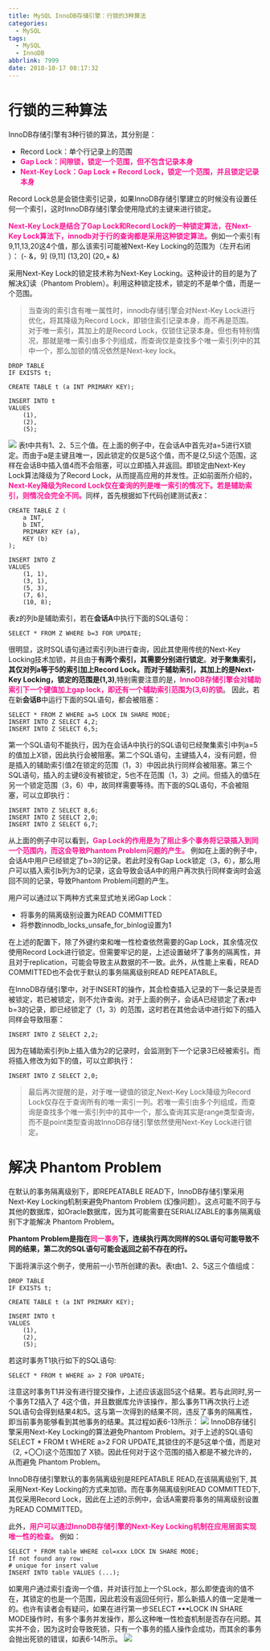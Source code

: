```yaml
---
title: MySQL InnoDB存储引擎：行锁的3种算法
categories:
  - MySQL
tags:
  - MySQL
  - InnoDB
abbrlink: 7999
date: 2018-10-17 08:17:32
---
```

# 行锁的三种算法
InnoDB存储引擎有3种行锁的算法，其分别是：
* Record Lock：单个行记录上的范围
* <font color=DeepPink>**Gap Lock：间隙锁，锁定一个范围，但不包含记录本身**</font>
* <font color=DeepPink>**Next-Key Lock：Gap Lock + Record Lock，锁定一个范围，并且锁定记录本身**</font>

Record Lock总是会锁住索引记录，如果InnoDB存储引擎建立的时候没有设置任何一个索引，这时InnoDB存储引擎会使用隐式的主键来进行锁定。

<font color=DeepPink>**Next-Key Lock是结合了Gap Lock和Record Lock的一种锁定算法，在Next-Key Lock算法下，innodb对于行的查询都是采用这种锁定算法。**</font>例如一个索引有9,11,13,20这4个值，那么该索引可能被Next-Key Locking的范围为（左开右闭 ）：
(- &，9]
(9,11]
(13,20]
(20,+ &)

采用Next-Key Lock的锁定技术称为Next-Key Locking。这种设计的目的是为了解决幻读（Phantom Problem）。利用这种锁定技术，锁定的不是单个值，而是一个范围。

>当查询的索引含有唯一属性时，innodb存储引擎会对Next-Key Lock进行优化，将其降级为Record Lock，即锁住索引记录本身，而不再是范围。
对于唯一索引，其加上的是Record Lock，仅锁住记录本身。但也有特别情况，那就是唯一索引由多个列组成，而查询仅是查找多个唯一索引列中的其中一个，那么加锁的情况依然是Next-key lock。

```
DROP TABLE
IF EXISTS t;

CREATE TABLE t (a INT PRIMARY KEY);

INSERT INTO t
VALUES
	(1),
	(2),
	(5);
```
![](/images/mysql-innodb-row-lock-algorithm/唯一索引的锁定示例.png)
表t中共有1、2、5三个值。在上面的例子中，在会话A中首先对a=5进行X锁定。而由于a是主键且唯一，因此锁定的仅是5这个值，而不是(2,5)这个范围，这样在会话B中插入值4而不会阻塞，可以立即插入并返回。即锁定由Next-Key Lock算法降级为了Record Lock，从而提高应用的并发性。正如前面所介绍的，<font color=DeepPink>**Next-Key降级为Record Lock仅在查询的列是唯一索引的情况下。若是辅助索引，则情况会完全不同。**</font>同样，首先根据如下代码创建测试表z：
```
CREATE TABLE Z (
	a INT,
	b INT,
	PRIMARY KEY (a),
	KEY (b)
);

INSERT INTO Z
VALUES
	(1, 1),
	(3, 1),
	(5, 3),
	(7, 6),
	(10, 8);
```
表z的列b是辅助索引，若在**会话A**中执行下面的SQL语句：
```
SELECT * FROM Z WHERE b=3 FOR UPDATE;
```
很明显，这时SQL语句通过索引列b进行查询，因此其使用传统的Next-Key Locking技术加锁，并且由于**有两个索引，其需要分别进行锁定**。**对于聚集索引，其仅对列a等于5的索引加上Record Lock。而对于辅助索引，其加上的是Next-Key Locking，锁定的范围是(1,3)**,特别需要注意的是，<font color=DeepPink>**InnoDB存储引擎会对辅助索引下一个键值加上gap lock，即还有一个辅助索引范围为(3,6)的锁**</font>。 因此，若在新**会话B**中运行下面的SQL语句，都会被阻塞：
```
SELECT * FROM Z WHERE a=5 LOCK IN SHARE MODE;
INSERT INTO Z SELECT 4,2;
INSERT INTO Z SELECT 6,5;
```
第一个SQL语句不能执行，因为在会话A中执行的SQL语句已经聚集索引中列a=5的值加上X锁，因此执行会被阻塞。第二个SQL语句，主键插入4，没有问题，但是插入的辅助索引值2在锁定的范围（1，3）中因此执行同样会被阻塞。第三个SQL语句，插入的主键6没有被锁定，5也不在范围（1，3）之间。但插入的值5在另一个锁定范围（3，6）中，故同样需要等待。而下面的SQL语句，不会被阻塞，可以立即执行：
```
INSERT INTO Z SELECT 8,6;
INSERT INTO Z SEELCT 2,0;
INSERT INTO Z SELECT 6,7;
```
从上面的例子中可以看到，<font color=DeepPink>**Gap Lock的作用是为了阻止多个事务将记录插入到同一个范围内，而这会导致Phantom Problem问题的产生。**</font> 例如在上面的例子中，会话A中用户已经锁定了b=3的记录。若此时没有Gap Lock锁定（3，6），那么用户可以插入索引b列为3的记录，这会导致会话A中的用户再次执行同样查询时会返回不同的记录，导致Phantom Problem问题的产生。

用户可以通过以下两种方式来显式地关闭Gap Lock：
* 将事务的隔离级别设置为READ COMMITTED
* 将参数innodb_locks_unsafe_for_binlog设置为1

在上述的配置下，除了外键约束和唯一性检查依然需要的Gap Lock，其余情况仅使用Record Lock进行锁定。但需要牢记的是，上述设置破坏了事务的隔离性，并且对于replication，可能会导致主从数据的不一致。此外，从性能上来看，READ COMMITTED也不会优于默认的事务隔离级别READ REPEATABLE。

在InnoDB存储引擎中，对于INSERT的操作，其会检查插入记录的下一条记录是否被锁定，若已被锁定，则不允许查询。对于上面的例子，会话A已经锁定了表z中b=3的记录，即已经锁定了（1，3）的范围，这时若在其他会话中进行如下的插入同样会导致阻塞：
```
INSERT INTO Z SELECT 2,2;
```
因为在辅助索引列b上插入值为2的记录时，会监测到下一个记录3已经被索引。而将插入修改为如下的值，可以立即执行：
```
INSERT INTO Z SELECT 2,0;
```
> 最后再次提醒的是，对于唯一键值的锁定,Next-Key Lock降级为Record Lock仅存在于查询所有的唯一索引一列。若唯一索引由多个列组成，而查询是查找多个唯一索引列中的其中一个，那么查询其实是range类型查询，而不是point类型查询故InnoDB存储引擎依然使用Next-Key Lock进行锁定。

# 解决 Phantom Problem

在默认的事务隔离级别下，即REPEATABLE READ下，InnoDB存储引擎采用
Next-Key Locking机制来避免Phantom Problem (幻像问题）。这点可能不同于与其他的数据库，如Oracle数据库，因为其可能需要在SERIALIZABLE的事务隔离级别下才能解决 Phantom Problem。

**Phantom Problem是指在<font color=DeepPink>**同一事务**</font>下，连续执行两次同样的SQL语句可能导致不同的结果，第二次的SQL语句可能会返回之前不存在的行。**

下面将演示这个例子，使用前一小节所创建的表t。表t由1、2、5这三个值组成：
```
DROP TABLE
IF EXISTS t;

CREATE TABLE t (a INT PRIMARY KEY);

INSERT INTO t
VALUES
	(1),
	(2),
	(5);
```

若这时事务T1执行如下的SQL语句:
```
SELECT * FROM t WHERE a> 2 FOR UPDATE;
```
注意这时事务T1并没有进行提交操作，上述应该返回5这个结果。若与此同时,另一个事务T2插入了 4这个值，并且数据库允许该操作，那么事务T1再次执行上述SQL语句会得到结果4和5。这与第一次得到的结果不同，违反了事务的隔离性，即当前事务能够看到其他事务的结果。其过程如表6-13所示：
![](/images/mysql-innodb-row-lock-algorithm/幻读问题演示.png)
InnoDB存储引擎采用Next-Key Locking的算法避免Phantom Problem。对于上述的SQL语句SELECT * FROM t WHERE a>2 FOR UPDATE,其锁住的不是5这单个值，而是对（2, +〇〇)这个范围加了 X锁。因此任何对于这个范围的插入都是不被允许的，从而避免 Phantom Problem。

InnoDB存储引擎默认的事务隔离级别是REPEATABLE READ,在该隔离级别下,
其采用Next-Key Locking的方式来加锁。而在事务隔离级别READ COMMITTED下,其仅采用Record Lock，因此在上述的示例中，会话A需要将事务的隔离级别设置为READ COMMITTED。

此外，<font color=DeepPink>**用户可以通过InnoDB存储引擎的Next-Key Locking机制在应用层面实现唯一性的检查。**</font> 例如：
```
SELECT * FROM table WHERE col=xxx LOCK IN SHARE MODE;
If not found any row:
# unique for insert value
INSERT INTO table VALUES (...);
```
如果用户通过索引査询一个值，并对该行加上一个SLock，那么即使査询的值不在，其锁定的也是一个范围，因此若没有返回任何行，那么新插人的值一定是唯一的。也许有读者会有疑问，如果在进行第一步SELECT •••LOCK IN SHARE MODE操作时，有多个事务并发操作，那么这种唯一性检査机制是否存在问题。其实并不会，因为这时会导致死锁，只有一个事务的插人操作会成功，而其余的事务会抛出死锁的错误，如表6-14所示。
![](/images/mysql-innodb-row-lock-algorithm/唯一性检查.png)